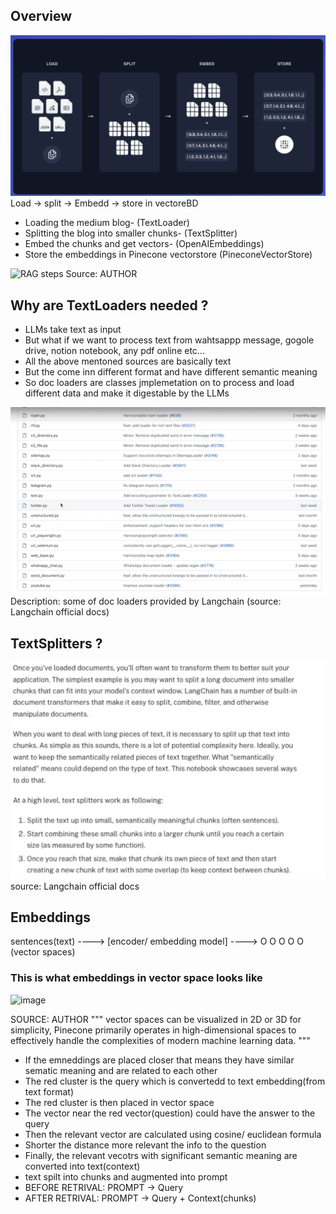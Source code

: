 ## Overview



![alt text](image.png)
Load -> split -> Embedd -> store in vectoreBD
- Loading the medium blog- (TextLoader)
- Splitting the blog into smaller chunks- (TextSplitter)
- Embed the chunks and get vectors- (OpenAIEmbeddings)
- Store the embeddings in Pinecone vectorstore (PineconeVectorStore)


![RAG steps](https://github.com/user-attachments/assets/3b972ad9-38c5-4761-a845-8ecde675a2f7)
Source: AUTHOR


## Why are TextLoaders needed ?
- LLMs take text as input 
- But what if we want to process text from wahtsappp message, gogole drive, notion notebook, any pdf online etc...
- All the above mentoned sources are basically text
- But the come inn different format and have different semantic meaning
- So doc loaders are classes jmplemetation on to process and load different data and make it digestable by the LLMs

![alt text](image-2.png)
Description: some of doc loaders provided by Langchain (source: Langchain official docs)

## TextSplitters ?
![alt text](image-3.png)
source: Langchain official docs

## Embeddings
sentences(text) ---->  [encoder/ embedding model] ----> O O O O O (vector spaces)

### This is what embeddings in vector space looks like

![image](https://github.com/user-attachments/assets/3c0d4c53-8b1b-436c-90b9-ef3ef091e685)

SOURCE: AUTHOR
"""
vector spaces can be visualized in 2D or 3D for simplicity, Pinecone primarily operates in high-dimensional spaces to effectively handle the complexities of modern machine learning data.
"""
- If the emneddings are placed closer that means they have similar sematic meaning and are related to each other
- The red cluster is the query which is convertedd to text embedding(from text format)
- The red cluster is then placed in vector space
- The vector near the red vector(question) could have the answer to the query
- Then the relevant vector are calculated using cosine/ euclidean formula
- Shorter the distance more relevant the info to the question
- Finally, the relevant vecotrs with significant semantic meaning are converted into text(context) 
-  text spilt into chunks and augmented into prompt
-  BEFORE RETRIVAL: PROMPT -> Query
-  AFTER RETRIVAL: PROMPT -> Query + Context(chunks)






